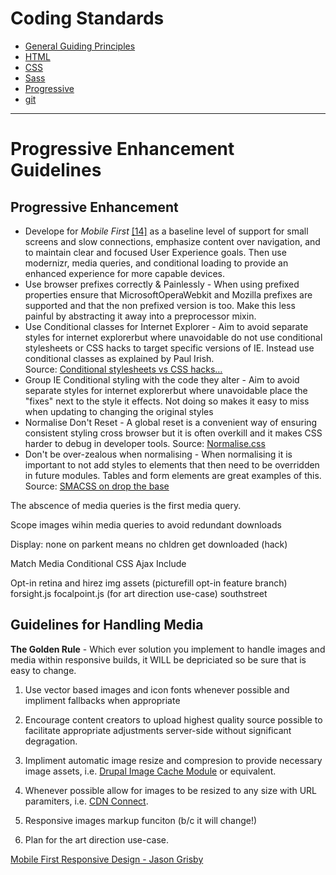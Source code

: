 Coding Standards
================

* [General Guiding Principles](/README.md)
* [HTML](/html.md)
* [CSS](/css.md)
* [Sass](/sass.md)
* [Progressive](/pe.md)
* [git](/git.md)

<hr>

# Progressive Enhancement Guidelines

## Progressive Enhancement
* Develope for _Mobile First_ [[14]](#works-cited) as a baseline level of support for small screens and slow connections, emphasize content over navigation, and to maintain
  clear and focused User Experience goals. Then use modernizr, media queries,
  and conditional loading to provide an enhanced experience for more capable
  devices.
* Use browser prefixes correctly & Painlessly - When using prefixed properties
  ensure that MicrosoftOperaWebkit and Mozilla prefixes are supported and that
  the non prefixed version is too.  Make this less painful by abstracting it
  away into a preprocessor mixin.
* Use Conditional classes for Internet Explorer - Aim to avoid separate styles
  for internet explorerbut where unavoidable do not use conditional stylesheets
  or CSS hacks to target specific versions of IE.  Instead use conditional
  classes as explained by Paul Irish.  
  Source: [Conditional stylesheets vs CSS
    hacks…](http://paulirish.com/2008/conditional-stylesheets-vs-css-hacks-answer-neither/)
* Group IE Conditional styling with the code they alter - Aim to avoid separate
  styles for internet explorerbut where unavoidable place the "fixes" next to
  the style it effects.  Not doing so makes it easy to miss when updating to
  changing the original styles
* Normalise Don't Reset - A global reset is a convenient way of ensuring
  consistent styling cross browser but it is often overkill and it makes CSS
  harder to debug in developer tools.  Source:
  [Normalise.css](http://necolas.github.com/normalize.css/)
* Don't be over-zealous when normalising - When normalising it is important to
  not add styles to elements that then need to be overridden in future modules.
  Tables and form elements are great examples of this.  Source: [SMACSS on drop
  the base](http://smacss.com/book/drop-the-base)


The abscence of media queries is the first media query.

Scope images wihin media queries to avoid redundant downloads

Display: none on parkent means no chldren get downloaded (hack)

Match Media
Conditional CSS
Ajax Include

Opt-in retina and hirez img assets (picturefill opt-in feature branch)
forsight.js
focalpoint.js (for art direction use-case)
southstreet


## Guidelines for Handling Media
**The Golden Rule** - Which ever solution you implement to handle images and media within responsive builds, it WILL be depriciated so be sure that is easy to change.

1. Use vector based images and icon fonts whenever possible and impliment fallbacks when appropriate
2. Encourage content creators to upload highest quality source possible to facilitate appropriate adjustments server-side without significant degragation.
3. Impliment automatic image resize and compresion to provide necessary image assets, i.e. [Drupal Image Cache Module](http://drupal.org/project/imagecache) or equivalent.
4. Whenever possible allow for images to be resized to any size with URL paramiters, i.e. [CDN Connect](http://www.cdnconnect.com/).

5. Responsive images markup funciton (b/c it will change!)
6. Plan for the art direction use-case.

[Mobile First Responsive Design - Jason Grisby](http://bdconf.com/video/view/)








